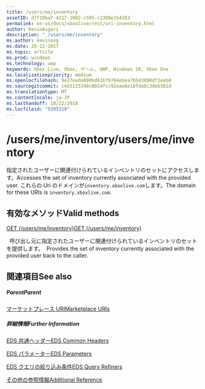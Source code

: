 ```yaml
---
title: /users/me/inventory
assetID: d7f19ba7-4217-1082-c595-c1388e164283
permalink: en-us/docs/xboxlive/rest/uri-inventory.html
author: KevinAsgari
description: " /users/me/inventory"
ms.author: kevinasg
ms.date: 20-12-2017
ms.topic: article
ms.prod: windows
ms.technology: uwp
keywords: Xbox Live, Xbox, ゲーム, UWP, Windows 10, Xbox One
ms.localizationpriority: medium
ms.openlocfilehash: 9e27eada890bd616fb764ebea7bb43890df1eeb0
ms.sourcegitcommit: c4d3115348c8b54fcc92aae8e18fdabc3deb301d
ms.translationtype: MT
ms.contentlocale: ja-JP
ms.lasthandoff: 10/22/2018
ms.locfileid: "5395319"
---
```

# <a name="usersmeinventory"></a><span data-ttu-id="71145-104">/users/me/inventory</span><span class="sxs-lookup"><span data-stu-id="71145-104">/users/me/inventory</span></span>
<span data-ttu-id="71145-105">指定されたユーザーに関連付けられているインベントリのセットにアクセスします。</span><span class="sxs-lookup"><span data-stu-id="71145-105">Accesses the set of inventory currently associated with the provided user.</span></span> <span data-ttu-id="71145-106">これらの Uri のドメインが`inventory.xboxlive.com`します。</span><span class="sxs-lookup"><span data-stu-id="71145-106">The domain for these URIs is `inventory.xboxlive.com`.</span></span>
  
<a id="ID4EV"></a>

 
## <a name="valid-methods"></a><span data-ttu-id="71145-107">有効なメソッド</span><span class="sxs-lookup"><span data-stu-id="71145-107">Valid methods</span></span>

[<span data-ttu-id="71145-108">GET (/users/me/inventory)</span><span class="sxs-lookup"><span data-stu-id="71145-108">GET (/users/me/inventory)</span></span>](uri-inventoryget.md)

<span data-ttu-id="71145-109">&nbsp;&nbsp;呼び出し元に指定されたユーザーに関連付けられているインベントリのセットを提供します。</span><span class="sxs-lookup"><span data-stu-id="71145-109">&nbsp;&nbsp;Provides the set of inventory currently associated with the provided user back to the caller.</span></span>
 
<a id="ID4E6"></a>

 
## <a name="see-also"></a><span data-ttu-id="71145-110">関連項目</span><span class="sxs-lookup"><span data-stu-id="71145-110">See also</span></span>
 
<a id="ID4EBB"></a>

 
##### <a name="parent"></a><span data-ttu-id="71145-111">Parent</span><span class="sxs-lookup"><span data-stu-id="71145-111">Parent</span></span> 

[<span data-ttu-id="71145-112">マーケットプレース URI</span><span class="sxs-lookup"><span data-stu-id="71145-112">Marketplace URIs</span></span>](atoc-reference-marketplace.md)

  
<a id="ID4ELB"></a>

 
##### <a name="further-information"></a><span data-ttu-id="71145-113">詳細情報</span><span class="sxs-lookup"><span data-stu-id="71145-113">Further Information</span></span> 

[<span data-ttu-id="71145-114">EDS 共通ヘッダー</span><span class="sxs-lookup"><span data-stu-id="71145-114">EDS Common Headers</span></span>](../../additional/edscommonheaders.md)

 [<span data-ttu-id="71145-115">EDS パラメーター</span><span class="sxs-lookup"><span data-stu-id="71145-115">EDS Parameters</span></span>](../../additional/edsparameters.md)

 [<span data-ttu-id="71145-116">EDS クエリの絞り込み条件</span><span class="sxs-lookup"><span data-stu-id="71145-116">EDS Query Refiners</span></span>](../../additional/edsqueryrefiners.md)

 [<span data-ttu-id="71145-117">その他の参照情報</span><span class="sxs-lookup"><span data-stu-id="71145-117">Additional Reference</span></span>](../../additional/atoc-xboxlivews-reference-additional.md)

   